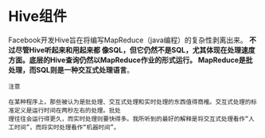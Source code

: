 Hive组件
===================================================================================
Facebook开发Hive旨在将编写MapReduce（java编程）的复杂性剥离出来。 **不过尽管Hive听起来和用起来都
像SQL，但它仍然不是SQL，尤其体现在处理速度方面。底层的Hive查询仍然以MapReduce作业的形式运行。
MapReduce是批处理，而SQL则是一种交互式处理语言**。
```
注意

在某种程序上，那些被认为是批处理、交互式处理和实时处理的东西值得商榷。交互式处理的标准定义是运行时间在两秒左右的处理。批处
理往往会运行得更久，而实时处理则要快得多。我所听到的最好的解释是将交互式处理看作“人工时间”，而将实时处理看作“机器时间”。
```


